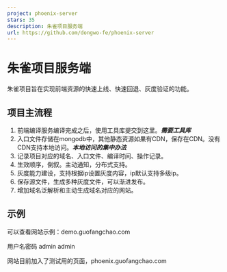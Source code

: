 ```yaml
---
project: phoenix-server
stars: 35
description: 朱雀项目服务端
url: https://github.com/dongwo-fe/phoenix-server
---
```


朱雀项目服务端
=======

朱雀项目旨在实现前端资源的快速上线、快速回退、灰度验证的功能。

项目主流程
-----

1.  前端编译服务编译完成之后，使用工具库提交到这里。_**需要工具库**_
2.  入口文件存储在mongodb中，其他静态资源如果有CDN，保存在CDN。没有CDN支持本地访问。_**本地访问的集中办法**_
3.  记录项目对应的域名、入口文件、编译时间、操作记录。
4.  生效顺序，倒叙。主动通知，分布式支持。
5.  灰度能力建设，支持根据ip设置灰度内容，ip默认支持多级ip。
6.  保存源文件，生成多种灰度文件，可以渐进发布。
7.  增加域名泛解析和主动生成域名对应的网站。

示例
--

可以查看网站示例：demo.guofangchao.com

用户名密码 admin admin

网站目前加入了测试用的页面，phoenix.guofangchao.com
